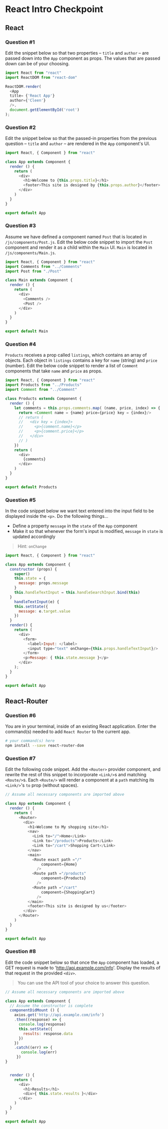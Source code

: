 # React Intro Checkpoint

## React

### Question #1

Edit the snippet below so that two properties – `title` and `author` – are passed down into the `App` component as props. The values that are passed down can be of your choosing.

```js
import React from "react"
import ReactDOM from "react-dom"

ReactDOM.render(
  <App
  title= {'React App'}
  author={'Cleen'}
  />,
  document.getElementById('root')
);
```

### Question #2

Edit the snippet below so that the passed-in properties from the previous question –  `title` and `author` – are rendered in the `App` component's UI.

```js
import React, { Component } from "react"

class App extends Component {
  render () {
    return (
      <div>
        <h1>Welcome to {this.props.title}</h1>
        <footer>This site is designed by {this.props.author}</footer>
      </div>
    )
  }
}

export default App
```

### Question #3

Assume we have defined a component named `Post` that is located in `/js/components/Post.js`. Edit the below code snippet to import the `Post` component and render it as a child within the `Main` UI. `Main` is located in `/js/components/Main.js`.
<!-- instead of comments?  -->

```js
import React, { Component } from "react"
import Comments from "../Comments"
import Post from "./Post"

class Main extends Component {
  render () {
    return (
      <div>
        <Comments />
        <Post />
      </div>
    )
  }
}

export default Main
```

### Question #4

`Products` receives a prop called `listings`, which contains an array of objects. Each object in `listings` contains a key for `name` (string) and `price` (number). Edit the below code snippet to render a list of `Comment` components that take `name` and `price` as props.

```js
import React, { Component } from "react"
import Products from "../Products"
import Comment from "../Comment"

class Products extends Component {
  render () {
    let comments = this.props.comments.map( (name, price, index) => {
      return <Comment name = {name} price={price} key = {index}/>
      // return (
      //   <div key = {index}>
      //     <p>{comment.name}</p>
      //     <p>{comment.price}</p>
      //   </div>
      // )
    })  
    return (
      <div>
        {comments}
      </div>
    )
  }
}

export default Products
```

### Question #5

In the code snippet below we want text entered into the input field to be displayed inside the `<p>`. Do the following things...
- Define a property `message` in the `state` of the `App` component
- Make it so that whenever the form's input is modified, `message` in `state` is updated accordingly

> Hint: `onChange`


```js
import React, { Component } from "react"

class App extends Component {
  constructor (props) {
    super()
    this.state = {
      message: props.message
    }
    this.handleTextInput = this.handleSearchInput.bind(this)
  }
    handleTextInput(e) {
    this.setState({
      message: e.target.value
    })
  }
  render() {
    return (
      <div>
        <form>
          <label>Input: </label>
          <input type="text" onChange={this.props.handleTextInput}/>
        </form>
        <p>Message: { this.state.message }</p>
      </div>
    );
  }
}

export default App
```

## React-Router

### Question #6

You are in your terminal, inside of an existing React application. Enter the command(s) needed to add `React Router` to the current app.

```bash
# your command(s) here
npm install --save react-router-dom
```

### Question #7

Edit the following code snippet. Add the `<Router>` provider component, and rewrite the rest of this snippet to incorporate `<Link/>`s and matching `<Route/>`s. Each `<Route/>` will render a component at a `path` matching its `<Link/>`'s `to` prop (without spaces).

```js
// Assume all necessary components are imported above

class App extends Component {
  render () {
    return (
      <Router>
        <div>
          <h1>Welcome to My shopping site</h1>
          <nav>
            <Link to="/">Home</Link>
            <Link to="/products">Products</Link>
            <Link to="/cart">Shopping Cart</Link>
          </nav>
          <main>
            <Route exact path ="/"
                component={Home}
              />
            <Route path ="/products"
                component={Products}
              />
            <Route path ="/cart"
                component={ShoppingCart}
              />  
          </main>
          <footer>This site is designed by us</footer>
        </div>
      </Router>
    )
  }
}

export default App
```

### Question #8

Edit the code snippet below so that once the `App` component has loaded, a GET request is made to 'http://api.example.com/info'. Display the results of that request in the provided `<div>`.

> You can use the API tool of your choice to answer this question.

```js
// Assume all necessary components are imported above

class App extends Component {
  // Assume the constructor is complete
  componentDidMount () {
    axios.get('http://api.example.com/info')
    .then((response) => {
      console.log(response)
      this.setState({
        results: response.data
      })
    })
    .catch((err) => {
       console.log(err)
     })
}


  render () {
    return (
      <div>
        <h1>Results</h1>
        <div>{ this.state.results }</div>
      </div>
    )
  }
}

export default App
```
